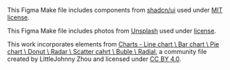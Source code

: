 This Figma Make file includes components from [shadcn/ui](https://ui.shadcn.com/) used under [MIT license](https://github.com/shadcn-ui/ui/blob/main/LICENSE.md).

This Figma Make file includes photos from [Unsplash](https://unsplash.com) used under [license](https://unsplash.com/license).

This work incorporates elements from [Charts - Line chart \ Bar chart \ Pie chart \ Donut \ Radar \ Scatter cahrt \ Buble \ Radial](https://www.figma.com/community/file/1379803816977878437), a community file created by LittleJohnny Zhou and licensed under [CC BY 4.0](https://creativecommons.org/licenses/by/4.0/).